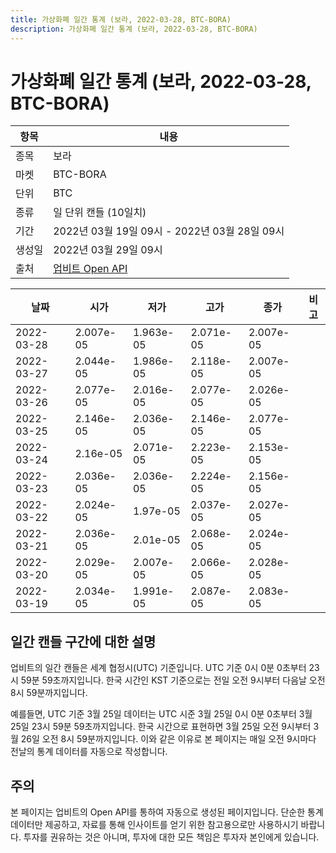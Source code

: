 ```yaml
---
title: 가상화폐 일간 통계 (보라, 2022-03-28, BTC-BORA)
description: 가상화폐 일간 통계 (보라, 2022-03-28, BTC-BORA)
---
```



가상화폐 일간 통계 (보라, 2022-03-28, BTC-BORA)
===

|항목|내용|
|--|--|
|종목|보라|
|마켓|BTC-BORA|
|단위|BTC|
|종류|일 단위 캔들 (10일치)|
|기간|2022년 03월 19일 09시 - 2022년 03월 28일 09시|
|생성일|2022년 03월 29일 09시|
|출처|[업비트 Open API](https://docs.upbit.com)|


|날짜|시가|저가|고가|종가|비고|
|--|--|--|--|--|--|
|2022-03-28|2.007e-05|1.963e-05|2.071e-05|2.007e-05|    |
|2022-03-27|2.044e-05|1.986e-05|2.118e-05|2.007e-05|    |
|2022-03-26|2.077e-05|2.016e-05|2.077e-05|2.026e-05|    |
|2022-03-25|2.146e-05|2.036e-05|2.146e-05|2.077e-05|    |
|2022-03-24|2.16e-05|2.071e-05|2.223e-05|2.153e-05|    |
|2022-03-23|2.036e-05|2.036e-05|2.224e-05|2.156e-05|    |
|2022-03-22|2.024e-05|1.97e-05|2.037e-05|2.027e-05|    |
|2022-03-21|2.036e-05|2.01e-05|2.068e-05|2.024e-05|    |
|2022-03-20|2.029e-05|2.007e-05|2.066e-05|2.028e-05|    |
|2022-03-19|2.034e-05|1.991e-05|2.087e-05|2.083e-05|    |


일간 캔들 구간에 대한 설명
---


업비트의 일간 캔들은 세계 협정시(UTC) 기준입니다. 
UTC 기준 0시 0분 0초부터 23시 59분 59초까지입니다. 
한국 시간인 KST 기준으로는 전일 오전 9시부터 다음날 오전 8시 59분까지입니다. 


예를들면, UTC 기준 3월 25일 데이터는 UTC 시준 3월 25일 0시 0분 0초부터 3월 25일 23시 59분 59초까지입니다. 
한국 시간으로 표현하면 3월 25일 오전 9시부터 3월 26일 오전 8시 59분까지입니다. 
이와 같은 이유로 본 페이지는 매일 오전 9시마다 전날의 통계 데이터를 자동으로 작성합니다. 


주의
---


본 페이지는 업비트의 Open API를 통하여 자동으로 생성된 페이지입니다. 
단순한 통계 데이터만 제공하고, 자료를 통해 인사이트를 얻기 위한 참고용으로만 사용하시기 바랍니다. 
투자를 권유하는 것은 아니며, 투자에 대한 모든 책임은 투자자 본인에게 있습니다. 
